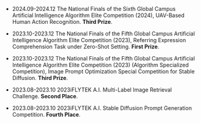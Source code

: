 - 2024.09-2024.12 The National Finals of the Sixth Global Campus Artificial Intelligence Algorithm Elite Competition (2024)​, UAV-Based Human Action Recognition​​. <strong>Third Prize</strong>.

- 2023.10-2023.12 The National Finals of the Fifth Global Campus Artificial Intelligence Algorithm Elite Competition (2023)​, Referring Expression Comprehension Task under Zero-Shot Setting​. <strong>First Prize</strong>.

- 2023.10-2023.12 The National Finals of the Fifth Global Campus Artificial Intelligence Algorithm Elite Competition (2023)​ (​​Algorithm Specialized Competition​), Image Prompt Optimization Special Competition for Stable Diffusion. <strong>Third Prize</strong>.

- 2023.08-2023.10 2023iFLYTEK A.I. Multi-Label Image Retrieval Challenge. <strong>Second Place</strong>.

- 2023.08-2023.10 2023iFLYTEK A.I. Stable Diffusion Prompt Generation Competition. <strong>Fourth Place</strong>.
